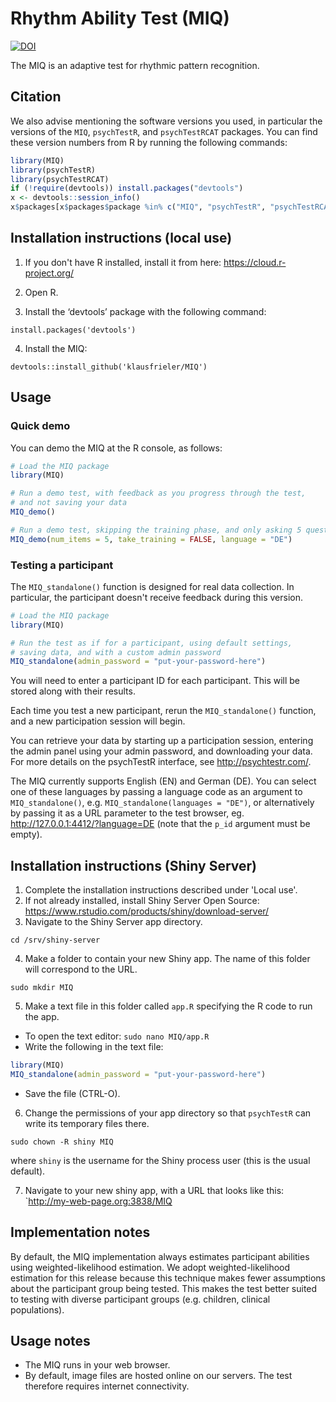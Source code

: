 # Rhythm Ability Test (MIQ)

[![DOI](https://zenodo.org/badge/DOI/10.5281/zenodo.1415363.svg)](https://doi.org/10.5281/zenodo.1415363)

The MIQ is an adaptive test for rhythmic pattern recognition.


## Citation

We also advise mentioning the software versions you used,
in particular the versions of the `MIQ`, `psychTestR`, and `psychTestRCAT` packages.
You can find these version numbers from R by running the following commands:

``` r
library(MIQ)
library(psychTestR)
library(psychTestRCAT)
if (!require(devtools)) install.packages("devtools")
x <- devtools::session_info()
x$packages[x$packages$package %in% c("MIQ", "psychTestR", "psychTestRCAT"), ]
```

## Installation instructions (local use)

1. If you don't have R installed, install it from here: https://cloud.r-project.org/

2. Open R.

3. Install the ‘devtools’ package with the following command:

`install.packages('devtools')`

4. Install the MIQ:

`devtools::install_github('klausfrieler/MIQ')`

## Usage

### Quick demo 

You can demo the MIQ at the R console, as follows:

``` r
# Load the MIQ package
library(MIQ)

# Run a demo test, with feedback as you progress through the test,
# and not saving your data
MIQ_demo()

# Run a demo test, skipping the training phase, and only asking 5 questions, as well a changinge the language
MIQ_demo(num_items = 5, take_training = FALSE, language = "DE")
```

### Testing a participant

The `MIQ_standalone()` function is designed for real data collection.
In particular, the participant doesn't receive feedback during this version.

``` r
# Load the MIQ package
library(MIQ)

# Run the test as if for a participant, using default settings,
# saving data, and with a custom admin password
MIQ_standalone(admin_password = "put-your-password-here")
```

You will need to enter a participant ID for each participant.
This will be stored along with their results.

Each time you test a new participant,
rerun the `MIQ_standalone()` function,
and a new participation session will begin.

You can retrieve your data by starting up a participation session,
entering the admin panel using your admin password,
and downloading your data.
For more details on the psychTestR interface, 
see http://psychtestr.com/.

The MIQ currently supports English (EN) and  German (DE).
You can select one of these languages by passing a language code as 
an argument to `MIQ_standalone()`, e.g. `MIQ_standalone(languages = "DE")`,
or alternatively by passing it as a URL parameter to the test browser,
eg. http://127.0.0.1:4412/?language=DE (note that the `p_id` argument must be empty).

## Installation instructions (Shiny Server)

1. Complete the installation instructions described under 'Local use'.
2. If not already installed, install Shiny Server Open Source:
https://www.rstudio.com/products/shiny/download-server/
3. Navigate to the Shiny Server app directory.

`cd /srv/shiny-server`

4. Make a folder to contain your new Shiny app.
The name of this folder will correspond to the URL.

`sudo mkdir MIQ`

5. Make a text file in this folder called `app.R`
specifying the R code to run the app.

- To open the text editor: `sudo nano MIQ/app.R`
- Write the following in the text file:

``` r
library(MIQ)
MIQ_standalone(admin_password = "put-your-password-here")
```

- Save the file (CTRL-O).

6. Change the permissions of your app directory so that `psychTestR`
can write its temporary files there.

`sudo chown -R shiny MIQ`

where `shiny` is the username for the Shiny process user
(this is the usual default).

7. Navigate to your new shiny app, with a URL that looks like this:
`http://my-web-page.org:3838/MIQ

## Implementation notes

By default, the MIQ  implementation always estimates participant abilities
using weighted-likelihood estimation.
We adopt weighted-likelihood estimation for this release 
because this technique makes fewer assumptions about the participant group being tested.
This makes the test better suited to testing with diverse participant groups
(e.g. children, clinical populations).

## Usage notes

- The MIQ runs in your web browser.
- By default, image files are hosted online on our servers.
The test therefore requires internet connectivity.
